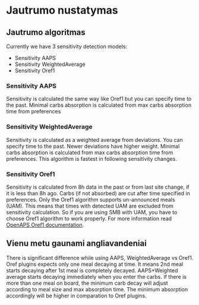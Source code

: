 # Jautrumo nustatymas

## Jautrumo algoritmas

Currently we have 3 sensitivity detection models:

* Sensitivity AAPS
* Sensitivity WeightedAverage
* Sensitivity Oref1

### Sensitivity AAPS

Sensitivity is calculated the same way like Oref1 but you can specify time to the past. Minimal carbs absorption is calculated from max carbs absorption time from preferences

### Sensitivity WeightedAverage

Sensitivity is calculated as a weighted average from deviations. You can specify time to the past. Newer deviations have higher weight. Minimal carbs absorption is calculated from max carbs absorption time from preferences. This algorithm is fastest in following sensitivity changes.

### Sensitivity Oref1

Sensitivity is calculated from 8h data in the past or from last site change, if it is less than 8h ago. Carbs (if not absorbed) are cut after time specified in preferences. Only the Oref1 algorithm supports un-announced meals (UAM). This means that times with detected UAM are excluded from sensitivity calculation. So if you are using SMB with UAM, you have to choose Oref1 algorithm to work properly. For more information read [OpenAPS Oref1 documentation](https://openaps.readthedocs.io/en/latest/docs/Customize-Iterate/oref1.html).

## Vienu metu gaunami angliavandeniai

There is significant difference while using AAPS, WeightedAverage vs Oref1. Oref plugins expects only one meal decaying at time. It means 2nd meal starts decaying after 1st meal is completely decayed. AAPS+Weighted average starts decaying immediately when you enter the carbs. If there is more than one meal on board, the minimum carb decay will adjust according to meal size and max absorption time. The minimum absorption accordingly will be higher in comparation to Oref plugins.